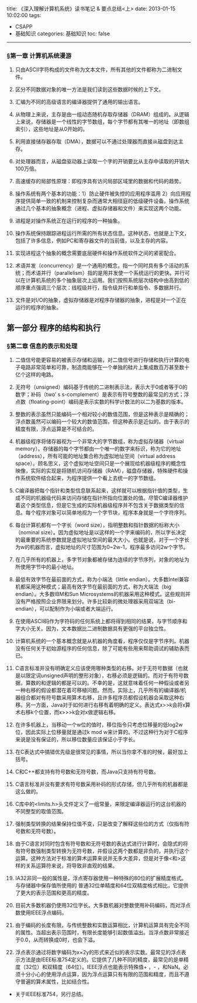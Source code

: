 title: 《深入理解计算机系统》读书笔记 & 要点总结<上>
date: 2013-01-15 10:02:00
tags:
- CSAPP
- 基础知识
categories: 基础知识
toc: false
---

### §第一章 计算机系统漫游

1. 只由ASCII字符构成的文件称为文本文件，所有其他的文件都称为二进制文件。

2. 区分不同数据对象的唯一方法是我们读到这些数据时候的上下文。

3. 汇编为不同的高级语言的编译器提供了通用的输出语言。

4. 从物理上来说，主存是由一组动态随机存取存储器（DRAM）组成的。从逻辑上来说，存储器是一个线性的字节数组，每个字节都有其唯一的地址（即数组索引），这些地址是从0开始的。

5. 利用直接储存器存取（DMA），数据可以不通过处理器而直接从磁盘到达主存。

6. 对处理器而言，从磁盘驱动器上读取一个字的开销要比从主存中读取的开销大100万倍。

7. 高速缓存的局部性原理：即程序具有访问局部区域里的数据和代码的趋势。

8. 操作系统有两个基本的功能：1）防止硬件被失控的应用程序滥用 2）向应用程序提供简单一致的机制来控制复杂而通常大相径庭的低级硬件设备。操作系统通过几个基本的抽象概念（进程、虚拟存储器和文件）来实现这两个功能。

<!-- more -->

9. 进程是对操作系统正在运行的程序的一种抽象。

10. 操作系统保持跟踪进程运行所需的所有状态信息。这种状态，也就是上下文，包括了许多信息，例如PC和寄存器文件的当前值，以及主存的内容。

11. 实现进程这个抽象的概念需要底层硬件和操作系统软件之间的紧密配合。

12. 术语并发（concurrency）是一个通用的概念，指一个同时具有多个活动的系统；而术语并行（parallelism）指的是用并发使一个系统运行的更快。并行可以在计算机系统的多个抽象层次上运用。我们按照系统层次结构中由高到低的顺序重点强调三个层次：线程级并行，指令级并行和单指令、多数据并行。

13. 文件是对I/O的抽象，虚拟存储器是对程序存储器的抽象，进程是对一个正在运行的程序的抽象。

## 第一部分 程序的结构和执行

### §第二章 信息的表示和处理

1. 二值信号能更容易的被表示存储和运输，对二值信号进行存储和执行计算的电子电路非常简单和可靠，制造商能够在一个单独的硅片上集成数百万甚至数十亿个这样的电路。

2. 无符号（unsigned）编码基于传统的二进制表示法，表示大于0或者等于0的数字；补码（two’ s s-complement）是表示有符号整数的最常见的方式；浮点数（floating-point）编码是表示实数的科学计数法的以二为基数的版本。

3. 整数的表示虽然只能编码一个相对较小的数值范围，但是这种表示是精确的；浮点数虽然可以编码一个较大的数值范围，但这种表示是近似的。由于表示的精度有限，浮点运算是不可结合的。

4. 机器级程序将储存器视为一个非常大的字节数组，称为虚拟存储器（virtual memory）。存储器的每个字节都由一个唯一的数字来标识，称为它的地址（address），所有可能的地址集合称为虚拟地址空间（virtual address space）。顾名思义，这个虚拟地址空间只是一个展现给机器级程序的概念性映像，实际的实现是将随机访问存储器（RAM），磁盘存储器，特殊硬件和操作系统软件结合起来，为程序提供一个看上去统一的字节数组。

5. C编译器把每个指针和类型信息联系起来，这样就可以根据指针值的类型，生成不同的机器级代码来访问存储在指针所指向位置处的值。尽管C编译器维护着这个类型信息，但是它生成的实际机器级程序并不包含关于数据类型的信息。每个程序对象可以简单地视为一个字节块，程序本身就是一个字符序列。

6. 每台计算机都有一个字长（word size），指明整数和指针数据的标称大小（nominal size）。因为虚拟地址是以这样的一个字来编码的，所以字长决定的最重要的系统参数就是虚拟地址空间的最大大小。也就是说，对于一个字长为w的机器而言，虚拟地址的尺寸范围为0~2w-1，程序最多访问2w个字节。

7. 在几乎所有的机器上，多字节对象都被存储为连续的字节序列，对象的地址为所使用字节中的最小地址。

8. 最低有效字节在最前面的方式，称为小端法（little endian）。大多数Intel兼容机都采用这种模式；最高有效字节在最前面的方式，称为大端法（big endian）。大多数IBM和Sun Microsystems的机器采用这种模式。这些规则并没有严格按照企业界限来划分。许多比较新的微处理器采用双端法（bi-endian），可以配制作为小端或者大端运行。

9. 在使用ASCII码作为字符码的任何系统上都将得到相同的结果，与字节顺序和字大小无关。因为，文本数据比二进制数据具有更强的平台独立性。

10. 计算机系统的一个基本概念就是从机器的角度看，程序仅仅是字节序列。机器没有任何关于初始源程序的任何信息，除了可能有些用来帮助调试的辅助表而已。

11. C语言标准并没有明确定义应该使用哪种类型的右移。对于无符号数据（也就是以限定词unsigned声明的整形对象），右移必须是逻辑的。而对于有符号数据，算数的和逻辑的都是可以的。不幸的是，这就意味着任何一种假设或者另一种右移的假设都潜在着可移植问题。然而，实际上，几乎所有的编译器/机器组合都对有符号数采用算术右移，且许多程序员都假设机器会采取这种右移。另一方面，Java对于如何进行右移有着明确的定义。表达式x>>k会将x算术右移k个位置，而x>>>k会对x做逻辑右移。

12. 在许多机器上，当移动一个w位的值时，移位指令只考虑位移量的低log2w位，因此实际上位移量就是通过k mod w来计算的。不过这种行为对于C程序来说是没有保证的，所以移位数量应该保证小于字长。

13. 在C表达式中搞错优先级是很常见的事情，所以当你拿不准的时候，最好加上括号。

14. C和C++都支持有符号数和无符号数，而Java只支持有符号数。

15. C语言标准并没有要求有符号数采用补码的形式存储，但几乎所有的机器都是这么做的。

16. C库中的<limits.h>头文件定义了一组常量，来限定编译器运行的这台机器的不同整型的取值范围。

17. 强制类型转换的结果保持位值不变，只是改变了解释这些位的方式（仅指有符号数和无符号数）。

18. 由于C语言对同时包含有符号数和无符号数的表达式进行计算时，会隐式的将有符号数强制类型转换为无符号数，并假设这两个数都是非负的，并执行这个运算。这种方法对于标准的算术运算来说并无多大差异，但是对于像<和>这样的关系运算符来说，将导致非直观的结果。

19. IA32非同一般的属性是，浮点寄存器使用一种特殊的80位的扩展精度格式。与存储器中保存值所使用的 普通32位单精度和64位双精度格式相比，它提供了更大的表示范围和更高的精度。

20. 目前大多数机器仍使用32位字长。大多数机器对整数使用补码编码，而对浮点数使用IEEE浮点编码。

21. 由于编码的长度有限，与传统整数和实数运算相比，计算机运算具有完全不同的属性。当超出表示范围时，有限长度能够引起数值溢出。当浮点数非常接近于0.0，从而转换成0时，也会下溢。

22. 浮点表示通过将数字编码为x×2y的形式来近似的表示实数。最常见的浮点表示方法是由IEEE标准754定义的。它提供了几种不同的精度，最常见的是单精度（32位）和双精度（64位）。IEEE浮点也能表示特殊值+ ，- ，和NaN。必须十分小心的使用浮点运算，因为浮点运算只有有限的范围和精度，而且不遵守普遍的算术属性，比如结合性。

* 关于IEEE标准754，另行总结。